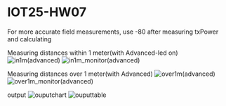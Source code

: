 # IOT25-HW07

For more accurate field measurements, use -80 after measuring txPower and calculating

Measuring distances within 1 meter(with Advanced-led on)
![in1m(advanced)](https://github.com/user-attachments/assets/cabe2508-cf5f-4ec4-99d7-e60c9e320dcb)
![in1m_monitor(advanced)](https://github.com/user-attachments/assets/ce7e1dc9-a581-4754-993b-63d7bb2f66eb)

Measuring distances over 1 meter(with Advanced)
![over1m(advanced)](https://github.com/user-attachments/assets/ea976689-e9ea-4983-9c99-cd5932bf6223)
![over1m_monitor(advanced)](https://github.com/user-attachments/assets/470c575b-be32-4678-bd4b-447e7c9d8631)

output
![ouputchart](https://github.com/user-attachments/assets/9464573c-a618-4670-8d6c-0d14a048cf4f)
![ouputtable](https://github.com/user-attachments/assets/17574f38-fae2-47bd-8044-849bb7d3205e)
